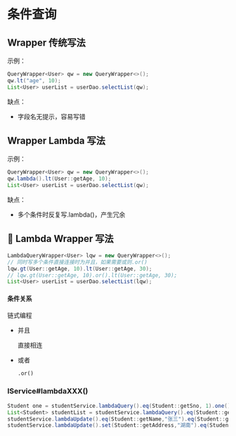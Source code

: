 # 条件查询

## Wrapper 传统写法

示例：

```java
QueryWrapper<User> qw = new QueryWrapper<>();
qw.lt("age", 10);
List<User> userList = userDao.selectList(qw);
```

缺点：

- 字段名无提示，容易写错

## Wrapper Lambda 写法

示例：

```java
QueryWrapper<User> qw = new QueryWrapper<>();
qw.lambda().lt(User::getAge, 10);
List<User> userList = userDao.selectList(qw);
```

缺点：

- 多个条件时反复写.lambda()，产生冗余

## 🌟 Lambda Wrapper 写法

```java
LambdaQueryWrapper<User> lqw = new QueryWrapper<>();
// 同时写多个条件直接连接时为并且，如果需要或则.or()
lqw.gt(User::getAge, 10).lt(User::getAge, 30);
// lqw.gt(User::getAge, 10).or().lt(User::getAge, 30);
List<User> userList = userDao.selectList(lqw);
```

#### 条件关系

链式编程

- 并且

  直接相连

- 或者

  `.or()`

### IService#lambdaXXX()

```java
Student one = studentService.lambdaQuery().eq(Student::getSno, 1).one();
List<Student> studentList = studentService.lambdaQuery().eq(Student::getAddress, "上海").list();
studentService.lambdaUpdate().eq(Student::getName,"张三").eq(Student::getAge,15).remove();
studentService.lambdaUpdate().set(Student::getAddress,"湖南").eq(Student::getSno,1).update();
```

